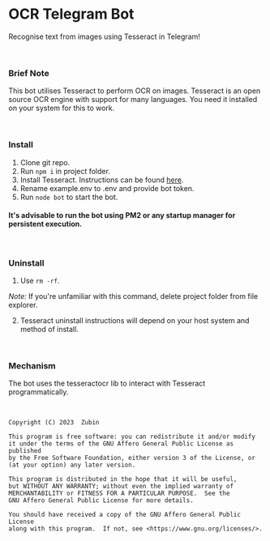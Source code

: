 # OCR Telegram Bot

Recognise text from images using Tesseract in Telegram!

<br>

### Brief Note

This bot utilises Tesseract to perform OCR on images. Tesseract is an open source OCR engine with support for many languages. You need it installed on your system for this to work.

<br>

### Install

1. Clone git repo.
2. Run ```npm i``` in project folder.
3. Install Tesseract. Instructions can be found [here](https://github.com/tesseract-ocr/tesseract#installing-tesseract).
4. Rename example.env to .env and provide bot token.
5. Run ```node bot``` to start the bot.

#### It's advisable to run the bot using PM2 or any startup manager for persistent execution.

<br>

### Uninstall

1. Use ```rm -rf```.

*Note:* If you're unfamiliar with this command, delete project folder from file explorer.

2. Tesseract uninstall instructions will depend on your host system and method of install.

<br>

### Mechanism

The bot uses the tesseractocr lib to interact with Tesseract programmatically.

<br>


    Copyright (C) 2023  Zubin

    This program is free software: you can redistribute it and/or modify
    it under the terms of the GNU Affero General Public License as published
    by the Free Software Foundation, either version 3 of the License, or
    (at your option) any later version.

    This program is distributed in the hope that it will be useful,
    but WITHOUT ANY WARRANTY; without even the implied warranty of
    MERCHANTABILITY or FITNESS FOR A PARTICULAR PURPOSE.  See the
    GNU Affero General Public License for more details.

    You should have received a copy of the GNU Affero General Public License
    along with this program.  If not, see <https://www.gnu.org/licenses/>.

